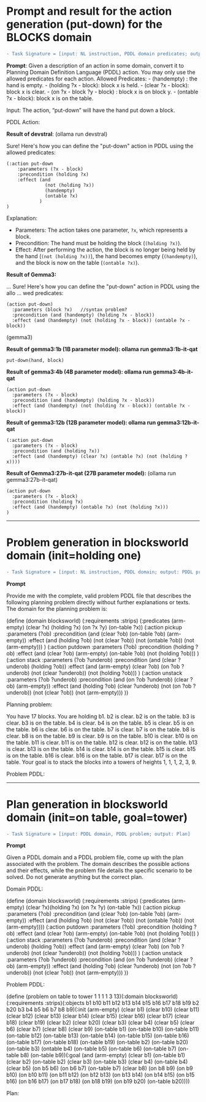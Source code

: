 # Prompt and result for the action generation (put-down) for the BLOCKS domain
```diff
- Task Signature = [input: NL instruction, PDDL domain predicates; output: PDDL action]
```

**Prompt**:
Given a description of an action in some domain, convert it to Planning Domain Definition Language (PDDL) action. You may only use the allowed predicates for each action. 
Allowed Predicates: - (handempty) : the hand is empty. - (holding ?x - block): block x is held. - (clear ?x - block): block x is clear. - (on ?x - block ?y - block) : block x is on block y. - (ontable ?x - block): block x is on the table. 

Input: The action, “put-down” will have the hand put down a block. 

PDDL Action:

**Result of devstral**: (ollama run devstral)

Sure! Here's how you can define the "put-down" action in PDDL using the 
allowed predicates:

```pddl
(:action put-down
    :parameters (?x - block)
    :precondition (holding ?x)
    :effect (and
              (not (holding ?x))
              (handempty)
              (ontable ?x)
            )
)
```

Explanation:
- Parameters: The action takes one parameter, `?x`, which represents a 
block.
- Precondition: The hand must be holding the block (`(holding ?x)`).
- Effect: After performing the action, the block is no longer being held 
by the hand (`(not (holding ?x))`), the hand becomes empty 
(`(handempty)`), and the block is now on the table (`(ontable ?x)`).


**Result of Gemma3:**

... Sure! Here's how you can define the "put-down" action in PDDL using the allo
... wed predicates:
```pddl
(action put-down)
  :parameters (block ?x)   //syntax problem?
  :precondition (and (handempty) (holding ?x - block)) 
  :effect (and (handempty) (not (holding ?x - block)) (ontable ?x - 
block))
```
(gemma3)

**Result of gemma3:1b (1B parameter model): ollama run gemma3:1b-it-qat**
```pddl
put-down(hand, block)
```

**Result of gemma3:4b (4B parameter model): ollama run gemma3:4b-it-qat**
```pddl
(action put-down
  :parameters (?x - block)
  :precondition (and (handempty) (holding ?x - block))
  :effect (and (handempty) (not (holding ?x - block)) (ontable ?x - block))
```

**Result of gemma3:12b (12B parameter model): ollama run gemma3:12b-it-qat**
```pddl
(:action put-down
  :parameters (?x - block)
  :precondition (and (holding ?x))
  :effect (and (handempty) (clear ?x) (ontable ?x) (not (holding ?x))))
```

**Result of Gemma3:27b-it-qat (27B parameter model):** (ollama run gemma3:27b-it-qat)
```pddl
(action put-down
  :parameters (?x - block)
  :precondition (holding ?x)
  :effect (and (handempty) (ontable ?x) (not (holding ?x)))
)
```
---

# Problem generation in blocksworld domain (init=holding one)
```diff
- Task Signature = [input: NL instruction, PDDL domain; output: PDDL problem]
```
**Prompt**

Provide me with the complete, valid problem PDDL file that describes the following planning problem directly without further explanations or texts.
The domain for the planning problem is:

(define (domain blocksworld) (:requirements :strips) (:predicates (arm-empty) (clear ?x) (holding ?x) (on ?x ?y) (on-table ?x)) (:action pickup :parameters (?ob) :precondition (and (clear ?ob) (on-table ?ob) (arm-empty)) :effect (and (holding ?ob) (not (clear ?ob)) (not (ontable ?ob)) (not (arm-empty))) ) (:action putdown :parameters (?ob) :precondition (holding ?ob) :effect (and (clear ?ob) (arm-empty) (on-table ?ob) (not (holding ?ob))) ) (:action stack :parameters (?ob ?underob) :precondition (and (clear ?underob) (holding ?ob)) :effect (and (arm-empty) (clear ?ob) (on ?ob ?underob) (not (clear ?underob)) (not (holding ?ob))) ) (:action unstack :parameters (?ob ?underob) :precondition (and (on ?ob ?underob) (clear ?ob)
(arm-empty)) :effect (and (holding ?ob) (clear ?underob) (not (on ?ob ?underob)) (not (clear ?ob)) (not (arm-empty))) ))

Planning problem:

You have 17 blocks. You are holding b1. b2 is clear. b2 is on the table. b3 is clear. b3 is on the table. b4 is clear. b4 is on the table. b5 is clear. b5 is on the table. b6 is clear. b6 is on the table. b7 is clear. b7 is on the table. b8 is clear. b8 is on the table. b9 is clear. b9 is on
the table. b10 is clear. b10 is on the table. b11 is clear. b11 is on the table. b12 is clear. b12 is on the table. b13 is clear. b13 is on the table. b14 is clear. b14 is on the table. b15 is clear. b15 is on the table. b16 is clear. b16 is on the table. b17 is clear. b17 is on the table.
Your goal is to stack the blocks into a towers of heights 1, 1, 1, 2, 3, 9.

Problem PDDL:

---

# Plan generation in blocksworld domain (init=on table, goal=tower)
```diff
- Task Signature = [input: PDDL domain, PDDL problem; output: Plan]
```
**Prompt**

Given a PDDL domain and a PDDL problem file, come up with the plan associated with the problem. The domain describes the possible actions and their effects, while the problem file details the specific scenario to be solved. Do not generate anything but the correct plan.

Domain PDDL:

(define (domain blocksworld) (:requirements :strips) (:predicates (arm-empty) (clear ?x)(holding ?x) (on ?x ?y) (on-table ?x)) (:action pickup :parameters (?ob) :precondition (and (clear ?ob) (on-table ?ob) (arm-empty)) :effect (and (holding ?ob) (not (clear ?ob)) (not (ontable ?ob)) (not (arm-empty)))) (:action putdown :parameters (?ob) :precondition (holding ?ob) :effect (and (clear ?ob) (arm-empty) (on-table ?ob) (not (holding ?ob))) ) (:action stack :parameters (?ob ?underob) :precondition (and (clear ?underob) (holding ?ob)) :effect (and (arm-empty) (clear ?ob) (on ?ob ?underob) (not (clear ?underob)) (not (holding ?ob))) ) (:action unstack :parameters (?ob ?underob) :precondition (and (on ?ob ?underob) (clear ?ob)
(arm-empty)) :effect (and (holding ?ob) (clear ?underob) (not (on ?ob ?underob)) (not (clear ?ob)) (not (arm-empty))) ))

Problem PDDL:

(define (problem on table to tower 1 1 1 1 3 13)(:domain blocksworld)(:requirements :strips)(:objects b1 b10 b11 b12 b13 b14 b15 b16 b17 b18 b19 b2 b20 b3 b4 b5 b6 b7 b8 b9)(:init (arm-empty) (clear b1) (clear b10) (clear b11) (clear b12) (clear b13) (clear b14) (clear b15) (clear b16) (clear b17) (clear b18) (clear b19) (clear b2) (clear b20) (clear b3) (clear b4) (clear b5) (clear b6) (clear b7) (clear b8) (clear b9) (on-table b1) (on-table b10) (on-table b11) (on-table b12) (on-table b13) (on-table b14) (on-table b15) (on-table b16) (on-table b17) (on-table b18) (on-table b19) (on-table b2) (on-table b20) (on-table b3) (ontable b4) (on-table b5) (on-table b6) (on-table b7) (on-table b8) (on-table b9))(:goal (and (arm-empty) (clear b1) (on-table b1) (clear b2) (on-table b2) (clear b3) (on-table b3) (clear b4) (on-table b4) (clear b5) (on b5 b6) (on b6 b7) (on-table b7) (clear b8) (on b8 b9) (on b9 b10) (on b10 b11) (on b11 b12) (on b12 b13) (on b13 b14) (on b14 b15) (on b15 b16) (on b16 b17) (on b17 b18) (on b18 b19) (on b19 b20) (on-table b20))))

Plan:

